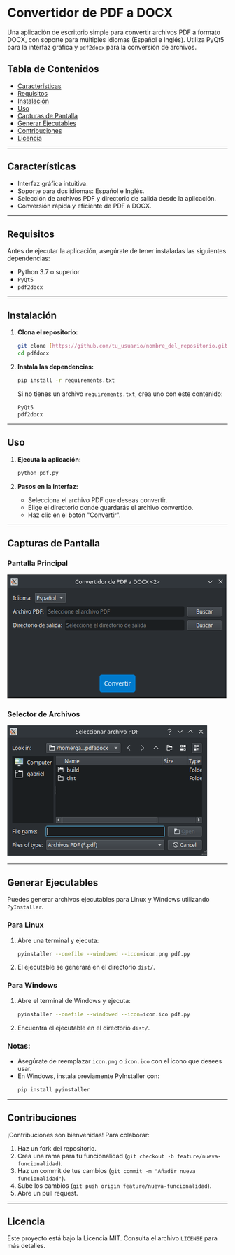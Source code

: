 
# Convertidor de PDF a DOCX

Una aplicación de escritorio simple para convertir archivos PDF a formato DOCX, con soporte para múltiples idiomas (Español e Inglés). Utiliza PyQt5 para la interfaz gráfica y `pdf2docx` para la conversión de archivos.

## Tabla de Contenidos
- [Características](#características)
- [Requisitos](#requisitos)
- [Instalación](#instalación)
- [Uso](#uso)
- [Capturas de Pantalla](#capturas-de-pantalla)
- [Generar Ejecutables](#generar-ejecutables)
- [Contribuciones](#contribuciones)
- [Licencia](#licencia)

---

## Características
- Interfaz gráfica intuitiva.
- Soporte para dos idiomas: Español e Inglés.
- Selección de archivos PDF y directorio de salida desde la aplicación.
- Conversión rápida y eficiente de PDF a DOCX.

---

## Requisitos

Antes de ejecutar la aplicación, asegúrate de tener instaladas las siguientes dependencias:

- Python 3.7 o superior
- `PyQt5`
- `pdf2docx`

---

## Instalación

1. **Clona el repositorio:**
   ```bash
   git clone [https://github.com/tu_usuario/nombre_del_repositorio.git](https://github.com/gabrielmiguelok/pdfdocx)
   cd pdfdocx
   ```

2. **Instala las dependencias:**
   ```bash
   pip install -r requirements.txt
   ```

   Si no tienes un archivo `requirements.txt`, crea uno con este contenido:
   ```
   PyQt5
   pdf2docx
   ```

---

## Uso

1. **Ejecuta la aplicación:**
   ```bash
   python pdf.py
   ```

2. **Pasos en la interfaz:**
   - Selecciona el archivo PDF que deseas convertir.
   - Elige el directorio donde guardarás el archivo convertido.
   - Haz clic en el botón "Convertir".

---

## Capturas de Pantalla

### Pantalla Principal
![Pantalla Principal](main.png "Pantalla principal de la aplicación")

### Selector de Archivos
![Selector de Archivos](filefinder.png "Selector de archivos en la aplicación")

---

## Generar Ejecutables

Puedes generar archivos ejecutables para Linux y Windows utilizando `PyInstaller`.

### Para Linux
1. Abre una terminal y ejecuta:
   ```bash
   pyinstaller --onefile --windowed --icon=icon.png pdf.py
   ```
2. El ejecutable se generará en el directorio `dist/`.

### Para Windows
1. Abre el terminal de Windows y ejecuta:
   ```bash
   pyinstaller --onefile --windowed --icon=icon.ico pdf.py
   ```
2. Encuentra el ejecutable en el directorio `dist/`.

### Notas:
- Asegúrate de reemplazar `icon.png` o `icon.ico` con el icono que desees usar.
- En Windows, instala previamente PyInstaller con:
  ```bash
  pip install pyinstaller
  ```

---

## Contribuciones

¡Contribuciones son bienvenidas! Para colaborar:
1. Haz un fork del repositorio.
2. Crea una rama para tu funcionalidad (`git checkout -b feature/nueva-funcionalidad`).
3. Haz un commit de tus cambios (`git commit -m "Añadir nueva funcionalidad"`).
4. Sube los cambios (`git push origin feature/nueva-funcionalidad`).
5. Abre un pull request.

---

## Licencia

Este proyecto está bajo la Licencia MIT. Consulta el archivo `LICENSE` para más detalles.
